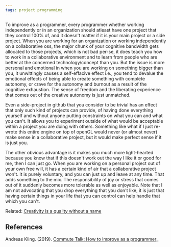 ```yaml
---
tags: project programming
---
```


To improve as a programmer, every programmer whether working independently or in an organization should atleast have one project that they control 100% of, and it doesn't matter if it is your main project or a side project. When you are working for an organization or working independently on a collaborative oss, the major chunk of your cognitive bandwidth gets allocated to those projects, which is not bad per-se, it does teach you how to work in a collaborative environment and to learn from people who are better at the concerned technology/concept than you. But the issue is more personal and emotional in when you are working on something bigger than you, it unwittingly causes a self-effacive effect i.e., you tend to devalue the emotional effects of being able to create something with complete autonomy, or crave for the autonomy and burnout as a result of the cognitive exhaustion. The sense of freedom and the liberating experience that comes out of the creative autonomy is just unmatched.

Even a side-project in github that you consider to be trivial has an effect that only such kind of projects can provide, of having done everything yourself and without anyone putting constraints on what you can and what you can't. It allows you to experiment outside of what would be acceptable within a project you are doing with others. Something like what if I just re-wrote this entire engine on top of openGL would never (or almost never) make sense in a collaborative project, but it would make perfect sense if it is just you.

The other obvious advantage is it makes you much more light-hearted because you know that if this doesn't work out the way I like it or good for me, then I can just go. When you are working on a personal project out of your own free will, it has a certain kind of air that a collaborative project won't. It is purely voluntary, and you can just up and leave at any time. That adds something to the mix. The responsibility of joy or stress that comes out of it suddenly becomes more tolerable as well as enjoyable. Note that I am not advocating that you drop everything that you don't like, it is just that having certain things in your life that you can control can help handle that which you can't.

Related: [Creativity is a quality without a name](https://raghu.cc/posts/creativity)

## References

Andreas Kling. (2019). [Commute Talk: How to improve as a programmer](https://youtu.be/DY3Islql6xs)_
